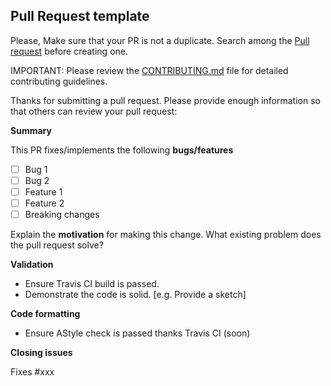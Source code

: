## Pull Request template

Please, Make sure that your PR is not a duplicate.
Search among the [Pull request](https://github.com/stm32duino/Arduino_Core_STM32/pulls) before creating one.

IMPORTANT: Please review the [CONTRIBUTING.md](CONTRIBUTING.md) file for detailed contributing guidelines.

Thanks for submitting a pull request.
Please provide enough information so that others can review your pull request:

**Summary**

<!-- Summary of the PR -->

This PR fixes/implements the following **bugs/features**

* [ ] Bug 1
* [ ] Bug 2
* [ ] Feature 1
* [ ] Feature 2
* [ ] Breaking changes

<!-- You can skip this if you're fixing a typo or adding an app to the Showcase. -->

Explain the **motivation** for making this change. What existing problem does the pull request solve?

<!-- Example: When "Adding a function to do X", explain why it is necessary to have a way to do X. -->

**Validation**

* Ensure Travis CI build is passed.
* Demonstrate the code is solid. [e.g. Provide a sketch]

<!-- Make sure tests pass on both Travis CI. -->

**Code formatting**

* Ensure AStyle check is passed thanks Travis CI (soon)

<!-- See the simple style guide. -->

**Closing issues**

<!-- Put `closes #XXXX` in your comment to auto-close the issue that your PR fixes (if such). -->
Fixes #xxx
